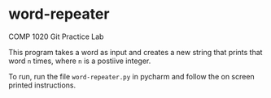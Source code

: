 # word-repeater
COMP 1020 Git Practice Lab

This program takes a word as input and creates a new string that prints that word `n` times, where `n` is a postiive integer.

To run, run the file `word-repeater.py` in pycharm and follow the on screen printed instructions.
